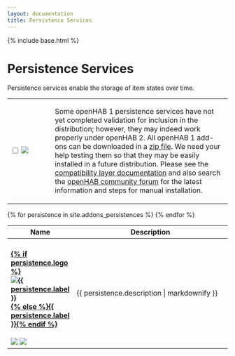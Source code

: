 ```yaml
---
layout: documentation
title: Persistence Services
---
```


{% include base.html %}

# Persistence Services

Persistence services enable the storage of item states over time.

<table id="persistence-select" class="striped">
  <tbody>
    <tr>
      <td width="20%">
        <p>
          <input type="checkbox" class="filled-in" id="manual-checkbox" />
          <label for="manual-checkbox"><img src="{{base}}/images/tag-install-manual.svg"></label>
        </p>
      </td>
      <td>
        <p>
        Some openHAB 1 persistence services have not yet completed validation for inclusion in the distribution; however, they may indeed work properly under openHAB 2.
        All openHAB 1 add-ons can be downloaded in a <a href="https://bintray.com/openhab/mvn/download_file?file_path=org%2Fopenhab%2Fdistro%2Fopenhab%2F1.9.0%2Fopenhab-1.9.0-addons.zip">zip file</a>.  
        We need your help testing them so that they may be easily installed in a future distribution.
        Please see the <a href="{{base}}/developers/development/compatibilitylayer.html#how-to-use-openhab-1x-add-ons-that-are-not-part-of-the-distribution">compatibility layer documentation</a> and
        also search the <a href="https://community.openhab.org">openHAB community forum</a> for the latest information and steps for manual installation.
        </p>
      </td>
    </tr>
  </tbody>
</table>

<table id="persistence-overview" class="bordered addon-table">
  <thead>
    <tr>
      <th data-field="label" width="20%">Name</th>
      <th data-field="description">Description</th>
    </tr>
  </thead>
  <tbody>
    {% for persistence in site.addons_persistences %}
        <tr class="install-{{persistence.install}} since-{{persistence.since}}">
          <td>
            <h4><a href="{{persistence.url}}">{% if persistence.logo %}<img class="logo" src="{{base}}/{{persistence.logo}}" title="{{ persistence.label }}" alt="{{ persistence.label }}" />{% else %}{{ persistence.label }}{% endif %}</a></h4>
            <img src="{{base}}/images/tag-since-{{persistence.since}}.svg"> <img src="{{base}}/images/tag-install-{{persistence.install}}.svg">
          </td>
          <td>{{ persistence.description | markdownify }}</td>
        </tr>
    {% endfor %}
 </tbody>
</table>
